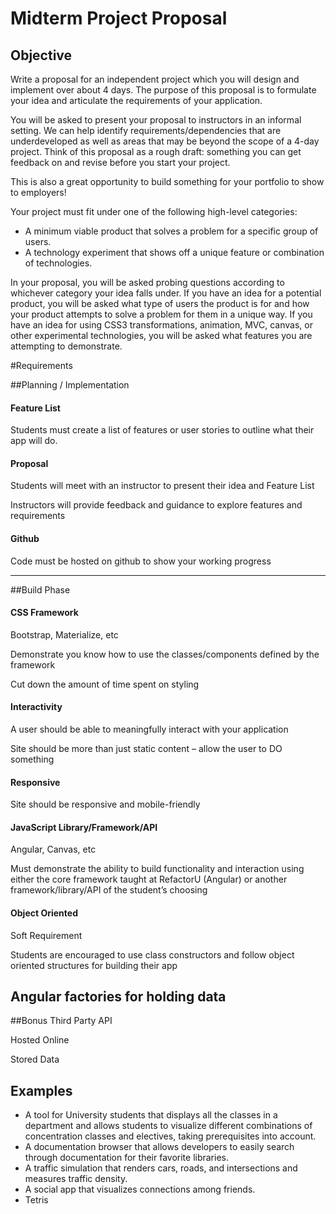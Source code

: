 Midterm Project Proposal
=================

Objective
------------
Write a proposal for an independent project which you will design and implement over about 4 days. The purpose of this proposal is to formulate your idea and articulate the requirements of your application.

You will be asked to present your proposal to instructors in an informal setting. We can help identify requirements/dependencies that are underdeveloped as well as areas that may be beyond the scope of a 4-day project. Think of this proposal as a rough draft: something you can get feedback on and revise before you start your project.

This is also a great opportunity to build something for your portfolio to show to employers!

Your project must fit under one of the following high-level categories:
    
- A minimum viable product that solves a problem for a specific group of users.
- A technology experiment that shows off a unique feature or combination of technologies.

In your proposal, you will be asked probing questions according to whichever category your idea falls under. If you have an idea for a potential product, you will be asked what type of users the product is for and how your product attempts to solve a problem for them in a unique way. If you have an idea for using CSS3 transformations, animation, MVC, canvas, or other experimental technologies, you will be asked what features you are attempting to demonstrate.

#Requirements


##Planning / Implementation
#### Feature List
Students must create a list of features or user stories to outline what their app will do.

#### Proposal
Students will meet with an instructor to present their idea and Feature List

Instructors will provide feedback and guidance to explore features and requirements

#### Github
Code must be hosted on github to show your working progress

-------
##Build Phase

#### CSS Framework
Bootstrap, Materialize, etc

Demonstrate you know how to use the classes/components defined by the framework

Cut down the amount of time spent on styling

#### Interactivity
A user should be able to meaningfully interact with your application

Site should be more than just static content – allow the user to DO something

#### Responsive
Site should be responsive and mobile-friendly

#### JavaScript Library/Framework/API
Angular, Canvas, etc

Must demonstrate the ability to build functionality and interaction using either the core framework taught at RefactorU (Angular) or another framework/library/API of the student’s choosing

#### Object Oriented
Soft Requirement

Students are encouraged to use class constructors and follow object oriented structures for building their app

Angular factories for holding data
--------
##Bonus
Third Party API

Hosted Online

Stored Data


Examples
-----------
- A tool for University students that displays all the classes in a department and allows students to visualize different combinations of concentration classes and electives, taking prerequisites into account.
- A documentation browser that allows developers to easily search through documentation for their favorite libraries.
- A traffic simulation that renders cars, roads, and intersections and measures traffic density.
- A social app that visualizes connections among friends.
- Tetris

